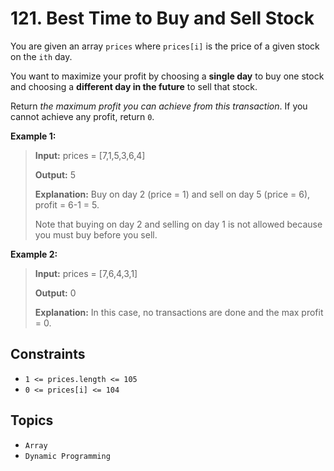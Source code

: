 # 121. Best Time to Buy and Sell Stock

You are given an array `prices` where `prices[i]` is the price of a given stock on the `ith` day.

You want to maximize your profit by choosing a **single day** to buy one stock and choosing a **different day in the future** to sell that stock.

Return _the maximum profit you can achieve from this transaction_. If you cannot achieve any profit, return `0`.

**Example 1:**

> **Input:** prices = \[7,1,5,3,6,4\]
>
> **Output:** 5
>
> **Explanation:** Buy on day 2 (price = 1) and sell on day 5 (price = 6), profit = 6-1 = 5.
>
> Note that buying on day 2 and selling on day 1 is not allowed because you must buy before you sell.

**Example 2:**

>
> **Input:** prices = \[7,6,4,3,1\]
>
> **Output:** 0
>
> **Explanation:** In this case, no transactions are done and the max profit = 0.

## Constraints

* `1 <= prices.length <= 105`
* `0 <= prices[i] <= 104`

## Topics

* `Array`
* `Dynamic Programming`
